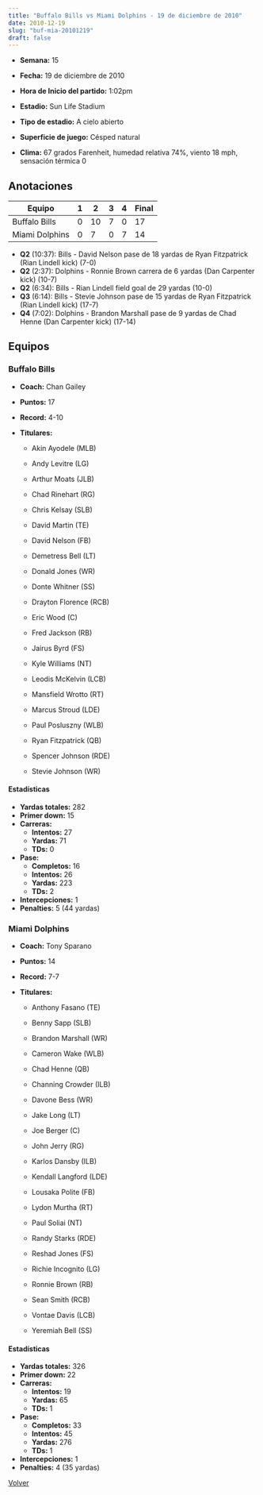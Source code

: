 ```yaml
---
title: "Buffalo Bills vs Miami Dolphins - 19 de diciembre de 2010"
date: 2010-12-19
slug: "buf-mia-20101219"
draft: false
---
```


* **Semana:** 15
* **Fecha:** 19 de diciembre de 2010

* **Hora de Inicio del partido:** 1:02pm
* **Estadio:** Sun Life Stadium
* **Tipo de estadio:** A cielo abierto
* **Superficie de juego:** Césped natural
* **Clima:** 67 grados Farenheit, humedad relativa 74%, viento 18 mph, sensación térmica 0





## Anotaciones
| Equipo | 1 | 2 | 3 | 4 | Final |
|--------|---|---|---|---|-------|
| Buffalo Bills  | 0 | 10 | 7 | 0  | 17 |
| Miami Dolphins  | 0 | 7 | 0 | 7  | 14 |
* **Q2** (10:37): Bills - David Nelson pase de 18 yardas de Ryan Fitzpatrick (Rian Lindell kick) (7-0)
* **Q2** (2:37): Dolphins - Ronnie Brown carrera de 6 yardas (Dan Carpenter kick) (10-7)
* **Q2** (6:34): Bills - Rian Lindell field goal de 29 yardas (10-0)
* **Q3** (6:14): Bills - Stevie Johnson pase de 15 yardas de Ryan Fitzpatrick (Rian Lindell kick) (17-7)
* **Q4** (7:02): Dolphins - Brandon Marshall pase de 9 yardas de Chad Henne (Dan Carpenter kick) (17-14)


## Equipos


### Buffalo Bills
* **Coach:** Chan Gailey
* **Puntos:** 17
* **Record:** 4-10
* **Titulares:** 

  * Akin Ayodele (MLB) 

  * Andy Levitre (LG) 

  * Arthur Moats (JLB) 

  * Chad Rinehart (RG) 

  * Chris Kelsay (SLB) 

  * David Martin (TE) 

  * David Nelson (FB) 

  * Demetress Bell (LT) 

  * Donald Jones (WR) 

  * Donte Whitner (SS) 

  * Drayton Florence (RCB) 

  * Eric Wood (C) 

  * Fred Jackson (RB) 

  * Jairus Byrd (FS) 

  * Kyle Williams (NT) 

  * Leodis McKelvin (LCB) 

  * Mansfield Wrotto (RT) 

  * Marcus Stroud (LDE) 

  * Paul Posluszny (WLB) 

  * Ryan Fitzpatrick (QB) 

  * Spencer Johnson (RDE) 

  * Stevie Johnson (WR) 

#### Estadísticas
* **Yardas totales:** 282
* **Primer down:** 15
* **Carreras:**
  * **Intentos:** 27
  * **Yardas:** 71
  * **TDs:** 0
* **Pase:**
  * **Completos:** 16
  * **Intentos:** 26
  * **Yardas:** 223
  * **TDs:** 2
* **Intercepciones:** 1
* **Penalties:** 5 (44 yardas)

### Miami Dolphins
* **Coach:** Tony Sparano
* **Puntos:** 14
* **Record:** 7-7
* **Titulares:** 

  * Anthony Fasano (TE) 

  * Benny Sapp (SLB) 

  * Brandon Marshall (WR) 

  * Cameron Wake (WLB) 

  * Chad Henne (QB) 

  * Channing Crowder (ILB) 

  * Davone Bess (WR) 

  * Jake Long (LT) 

  * Joe Berger (C) 

  * John Jerry (RG) 

  * Karlos Dansby (ILB) 

  * Kendall Langford (LDE) 

  * Lousaka Polite (FB) 

  * Lydon Murtha (RT) 

  * Paul Soliai (NT) 

  * Randy Starks (RDE) 

  * Reshad Jones (FS) 

  * Richie Incognito (LG) 

  * Ronnie Brown (RB) 

  * Sean Smith (RCB) 

  * Vontae Davis (LCB) 

  * Yeremiah Bell (SS) 

#### Estadísticas
* **Yardas totales:** 326
* **Primer down:** 22
* **Carreras:**
  * **Intentos:** 19
  * **Yardas:** 65
  * **TDs:** 1
* **Pase:**
  * **Completos:** 33
  * **Intentos:** 45
  * **Yardas:** 276
  * **TDs:** 1
* **Intercepciones:** 1
* **Penalties:** 4 (35 yardas)


[Volver](/historia/2010)

